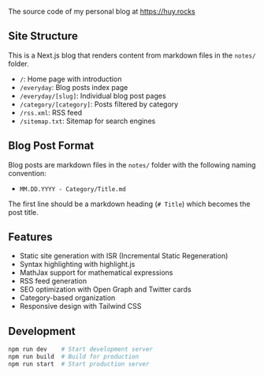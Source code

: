 The source code of my personal blog at https://huy.rocks

## Site Structure

This is a Next.js blog that renders content from markdown files in the `notes/` folder.

- `/`: Home page with introduction
- `/everyday`: Blog posts index page
- `/everyday/[slug]`: Individual blog post pages
- `/category/[category]`: Posts filtered by category
- `/rss.xml`: RSS feed
- `/sitemap.txt`: Sitemap for search engines

## Blog Post Format

Blog posts are markdown files in the `notes/` folder with the following naming convention:
- `MM.DD.YYYY - Category/Title.md`

The first line should be a markdown heading (`# Title`) which becomes the post title.

## Features

- Static site generation with ISR (Incremental Static Regeneration)
- Syntax highlighting with highlight.js
- MathJax support for mathematical expressions
- RSS feed generation
- SEO optimization with Open Graph and Twitter cards
- Category-based organization
- Responsive design with Tailwind CSS

## Development

```bash
npm run dev    # Start development server
npm run build  # Build for production
npm run start  # Start production server
```